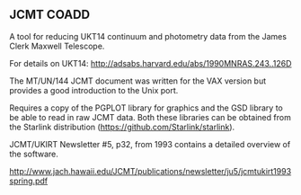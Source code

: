 ## JCMT COADD

A tool for reducing UKT14 continuum and photometry data from the James Clerk
Maxwell Telescope.

For details on UKT14: http://adsabs.harvard.edu/abs/1990MNRAS.243..126D

The MT/UN/144 JCMT document was written for the VAX version but provides
a good introduction to the Unix port.

Requires a copy of the PGPLOT library for graphics and the GSD library
to be able to read in raw JCMT data. Both these libraries can be
obtained from the Starlink distribution (https://github.com/Starlink/starlink).

JCMT/UKIRT Newsletter #5, p32, from 1993 contains a detailed overview of the
software.

http://www.jach.hawaii.edu/JCMT/publications/newsletter/ju5/jcmtukirt1993spring.pdf
